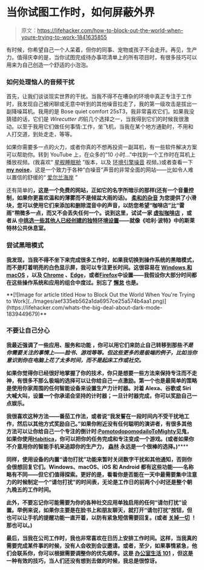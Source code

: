 # 当你试图工作时，如何屏蔽外界

> 原文：<https://lifehacker.com/how-to-block-out-the-world-when-youre-trying-to-work-1841635855>

有时候，你希望自己一个人呆着，但你的同事、宠物或孩子不会走开。再见，生产力。值得庆幸的是，当你试图完成待办事项清单上的所有项目时，有很多技巧可以用来为自己创造一个舒适的小泡泡。



### 如何处理恼人的音频干扰

首先，让我们谈谈现实世界的干扰。当我不得不在嘈杂的环境中真正专注于工作时，我发现自己被闲聊或无意中听到的其他噪音拉走了，我的第一级攻击是拔出一副降噪耳机。我用的是 Bose quiet comfort 25sT3，我非常喜欢它们。如果我没猜错的话，它们是 *Wirecutter 的*前几个选择之一，当我得到它们的时候我很激动。以至于我用它们做任何事情:工作，坐飞机，当我在某个地方通勤时，不用和人打交道，到处走走，等等。

如果你需要多一点的火力，或者你真的不想再投资一副耳机，有一些软件解决方案可以帮助你。转到 YouTube 上，在众多的“10 小时…”中找到一个工作时在耳机上播放视频。(我喜欢“ [星舰睡眠舱](https://www.youtube.com/watch?v=gpvznAiKblU) ”版本，以及 [环境引擎噪音](https://www.youtube.com/watch?v=ZPoqNeR3_UA) 视频。)或者查看一下[**my noise**](https://mynoise.net/noiseMachines.php)，这是一个致力于各种“白噪音”声音的非常全面的网站——比如令人难以置信的舒缓的“ [爱尔兰海岸](https://mynoise.net/NoiseMachines/windSeaRainNoiseGenerator.php) ”

还有简单的[](https://www.rainymood.com/)**，这是一个免费的网站，正如它的名字所暗示的那样(还有一个音量控制，如果你更喜欢温和的薄雾而不是倾盆大雨的话)。 [**柔和的杂音**](https://asoftmurmur.com/) 为您提供了小滑块，您可以使用它们来添加和删除混音中的声音，以防您希望“咖啡店”比“雷雨”稍微多一点，而又不会丢失任何一个。说到这里，试试一家 [虚拟咖啡店](https://coffitivity.com/) ，或者从 [中挑选一些其他人已经创建的独特环境设置](https://www.ambient-mixer.com/)——就像《哈利·波特》中的斯莱特林公共休息室。**

### **尝试黑暗模式**

**我发现，当我不得不坐下来完成很多工作时，如果我切换到操作系统的黑暗模式，而不是盯着明亮的白色显示屏，我可以专注更长时间。这很容易在 [**Windows 和 macOS**](https://gizmodo.com/how-to-enable-dark-mode-nearly-everywhere-its-available-1833157906) ，以及 [**Chrome**](https://lifehacker.com/how-to-enable-google-chromes-new-dark-mode-and-more-1833265661) 、[**Edge**](https://lifehacker.com/how-to-enable-the-hidden-dark-mode-in-microsofts-chromi-1834000126)，或者[**Firefox**](https://lifehacker.com/everything-you-need-to-know-about-firefox-preview-on-an-1835950429)中设置——我假设你大部分时间都在这些操作系统和应用的组合中度过。别忘了 [**懈怠**](https://lifehacker.com/how-to-switch-to-night-mode-on-slack-1822842270) 也是。**

<aside data-commerce-source="inset" class="sc-16a0mhj-2 gAjHzr">**[![Image for article titled How to Block Out the World When You&#39;re Trying to Work](../Images/aef335eb562a1da6957ce25a574b4aa1.png)](https://lifehacker.com/whats-the-big-deal-about-dark-mode-1839449679)**</aside>

### **不要让自己分心**

**我最近强调了一些应用、服务和功能 ，你可以用它们来防止自己转移到那些*不是你需要关注的事情上——脸书、游戏等等。但这些更多的是极端的例子，比如当你意识到你在电脑上花了太多时间，而不是起床工作或社交。***

**如果你觉得你已经很好地掌握了你的技术，你只是想要一些方法来保持专注而不走神，有很多不那么极端的选择可以让你给自己一点激励。第一个也是最简单的策略是使用你家周围的任何智能设备来设置生产力计时器。对着 Alexa、谷歌或 Siri 大喊大叫，设置一个你承诺会坚持的计时器；一旦计时器完成，你可以奖励自己一点娱乐。**

**我很喜欢这种方法——番茄工作法，或者说“我发誓在一段时间内不受干扰地工作，然后以其他方式奖励自己。”如果你附近没有任何聪明的演讲者，有很多其他方法可以让你给自己一个专注的倒计时:[](https://tomato-timer.com/)**[**Pomotodo**](https://pomotodo.com/)[**pomodailo**](https://github.com/leonardoamx/pomodairo)**[**ToMighty**](https://tomighty.github.io/)**见鬼，如果你使用[**Habitica**](https://habitica.com/static/front)，你可以把你的任务完成和专注变成一个游戏。(或者如果你不介意用你的智能手机来追踪你的生产力， [**森林**](https://forestapp.cc/) 永远是一个很棒的选择。)******** 

****同样，使用设备的内置“**请勿打扰**”功能来暂时关闭数字干扰和其他通知，否则你会很想回复它们。Windows、macOS、iOS 和 Android 都有这些功能——名称略有不同——但它们值得探索。更好的是，看看你是否能在一天中最需要集中注意力的时候制定一个“请勿打扰”的时间表，无论是工作日的前两个小时还是整个朝九晚五的工作时间。**** 

****此外，不要忘记你可能需要为你的各种社交应用单独启用的任何“请勿打扰”设置。举例来说，如果你主要是在脸书上和朋友聊天，就打开“请勿打扰”按钮，但也可以让手机的提醒功能一直开着，以防有紧急短信需要回复。(或者 [关掉一切](https://www.youtube.com/watch?v=S5ZSDCvUwN8) ！那也可以。)****

****最后，当我在公司工作时，我也非常喜欢在日历上安排工作时间。这样，当我真的需要完成某件事的时候，没有人会收到会议邀请。或者，至少，如果事情紧急，他们会联系你，你可以根据需要调整你的优先顺序。这是 [办公室生活 101](https://lifehacker.com/block-off-time-for-deep-work-to-make-headway-on-your-1745622623) ，但这是一种有效的技巧，当人们还没有想到去做的时候，我总是很惊讶。****